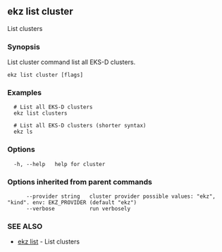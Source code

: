 ## ekz list cluster

List clusters

### Synopsis

List cluster command list all EKS-D clusters.

```
ekz list cluster [flags]
```

### Examples

```
  # List all EKS-D clusters
  ekz list clusters

  # List all EKS-D clusters (shorter syntax)
  ekz ls

```

### Options

```
  -h, --help   help for cluster
```

### Options inherited from parent commands

```
      --provider string   cluster provider possible values: "ekz", "kind". env: EKZ_PROVIDER (default "ekz")
      --verbose           run verbosely
```

### SEE ALSO

* [ekz list](ekz_list.md)	 - List clusters

